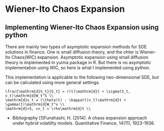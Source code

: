 # Wiener-Ito Chaos Expansion
## Implementing Wiener-Ito Chaos Expansion using python
There are mainly two types of asymptotic expansion methods for SDE solutions in finance.
One is small diffusion theory, and the ohter is Wiener-Ito Chaos(WIC) expansion.
Asymptotic expansion using small diffusion theory is implemented in yuima package in R.
But there is no asymptotic implementation using WIC, so here is what I implemented using python.

This implementation is applicable to the following two-dimensional SDE, but can be calculated using more general settings.

    \frac{\mathrm{d}S_t}{S_t} = r(t)\mathrm{d}t + \sigma(S_t, v_t)\mathrm{d}W_t^S \\
    \mathrm{d}v_t = (\theta(t) - \kappa(t)v_t)\mathrm{d}t + \gamma(t)\mathrm{d}W_t^v \\
    \mathrm{d}<S, v>_t = \rho\mathrm{d}t \\


* Bibliography
[1]Funahashi, H. (2014). A chaos expansion approach under hybrid volatility models. Quantitative Finance, 14(11), 1923-1936.
